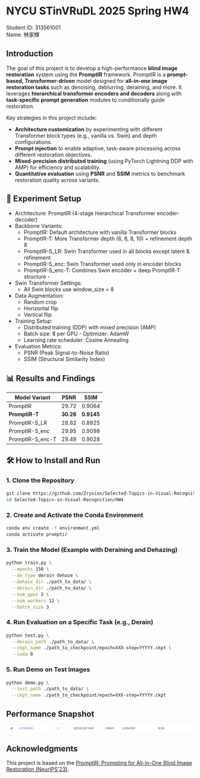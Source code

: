 # NYCU STinVRuDL 2025 Spring HW4
Student ID: 313561001   
Name: 林家輝

## Introduction
The goal of this project is to develop a high-performance **blind image restoration** system using the **PromptIR** framework. PromptIR is a **prompt-based, Transformer-driven** model designed for **all-in-one image restoration tasks** such as denoising, deblurring, deraining, and more. It leverages **hierarchical transformer encoders and decoders** along with **task-specific prompt generation** modules to conditionally guide restoration. 

Key strategies in this project include: 
* **Architecture customization** by experimenting with different Transformer block types (e.g., vanilla vs. Swin) and depth configurations.
* **Prompt injection** to enable adaptive, task-aware processing across different restoration objectives.
* **Mixed-precision distributed training** (using PyTorch Lightning DDP with AMP) for efficiency and scalability.
* **Quantitative evaluation** using **PSNR** and **SSIM** metrics to benchmark restoration quality across variants.

## 🧪 Experiment Setup 
- Architecture: PromptIR (4-stage hierarchical Transformer encoder-decoder)
- Backbone Variants:
  - PromptIR: Default architecture with vanilla Transformer blocks
  - PromptIR-T: More Transformer depth (6, 8, 8, 10) + refinement depth 8
  - PromptIR-S_LR: Swin Transformer used in all blocks except latent & refinement
  - PromptIR-S_enc: Swin Transformer used only in encoder blocks
  - PromptIR-S_enc-T: Combines Swin encoder + deep PromptIR-T structure -
- Swin Transformer Settings:
  - All Swin blocks use window_size = 8
- Data Augmentation:
  - Random crop
  - Horizontal flip
  - Vertical flip
- Training Setup:
  - Distributed training (DDP) with mixed precision (AMP)
  - Batch size: 8 per GPU - Optimizer: AdamW
  - Learning rate scheduler: Cosine Annealing
- Evaluation Metrics:
  - PSNR (Peak Signal-to-Noise Ratio)
  - SSIM (Structural Similarity Index)

## 📊 Results and Findings 

| Model Variant | PSNR | SSIM | 
|---------------------|-------|--------| 
| PromptIR | 29.72 | 0.9064 | 
| **PromptIR-T** | **30.26** | **0.9145** | 
| PromptIR-S_LR | 28.82 | 0.8925 | 
| PromptIR-S_enc | 29.95 | 0.9098 | 
| PromptIR-S_enc-T | 29.49 | 0.9028 | 

## 🛠️ How to Install and Run

### 1. Clone the Repository

```bash
git clone https://github.com/Zryxion/Selected-Topics-in-Visual-Recognition
cd Selected-Topics-in-Visual-Recognition/HW4
```

### 2. Create and Activate the Conda Environment

```bash
conda env create -f environment.yml
conda activate promptir
```

### 3. Train the Model (Example with Deraining and Dehazing)

```bash
python train.py \
  --epochs 150 \
  --de_type derain dehaze \
  --dehaze_dir ./path_to_data/ \
  --derain_dir ./path_to_data/ \
  --num_gpus 2 \
  --num_workers 12 \
  --batch_size 3
```

### 4. Run Evaluation on a Specific Task (e.g., Derain)

```bash
python test.py \
  --derain_path ./path_to_data/ \
  --ckpt_name ./path_to_checkpoint/epoch=XXX-step=YYYYY.ckpt \
  --cuda 0
```

### 5. Run Demo on Test Images

```bash
python demo.py \
  --test_path ./path_to_data/ \
  --ckpt_name ./path_to_checkpoint/epoch=XXX-step=YYYYY.ckpt
```

## Performance Snapshot

![](https://github.com/Zryxion/Selected-Topics-in-Visual-Recognition/blob/main/HW4/image/placement.png)

## Acknowledgments

This project is based on the [PromptIR: Prompting for All-in-One Blind Image Restoration (NeurIPS'23)](https://github.com/va1shn9v/PromptIR). 

